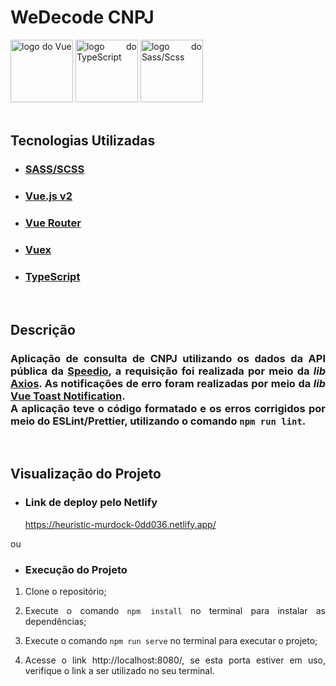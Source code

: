 <div style="text-align: justify">

# WeDecode CNPJ

<img src="https://vuejs.org/images/logo.png" alt="logo do Vue" height="100px">
<img src="https://upload.wikimedia.org/wikipedia/commons/4/4c/Typescript_logo_2020.svg" alt="logo do TypeScript" height="100px">
<img src="https://sass-lang.com/assets/img/styleguide/seal-color-aef0354c.png" alt="logo do Sass/Scss" height="100px">
<br><br>

## Tecnologias Utilizadas

- ### [SASS/SCSS](https://sass-lang.com)
- ### [Vue.js v2](https://br.vuejs.org/v2/guide/)
- ### [Vue Router](https://router.vuejs.org/)
- ### [Vuex](https://vuex.vuejs.org/)
- ### [TypeScript](https://www.typescriptlang.org)
<br>

## Descrição
### Aplicação de consulta de CNPJ utilizando os dados da API pública da [Speedio](https://apiconsultacnpj.com.br/), a requisição foi realizada por meio da *lib* [Axios](https://www.npmjs.com/package/axios). As notificações de erro foram realizadas por meio da *lib* [Vue Toast Notification](https://www.npmjs.com/package/vue-toast-notification). <br> A aplicação teve o código formatado e os erros corrigidos por meio do ESLint/Prettier, utilizando o comando ``npm run lint``.
<br>

## Visualização do Projeto
- ### Link de deploy pelo Netlify
  https://heuristic-murdock-0dd036.netlify.app/

ou
- ### Execução do Projeto
1. Clone o repositório;

2. Execute o comando ``npm install`` no terminal para instalar as dependências;

3. Execute o comando ``npm run serve`` no terminal para executar o projeto;

4. Acesse o link http://localhost:8080/, se esta porta estiver em uso, verifique o link a ser utilizado no seu terminal.

</div>
